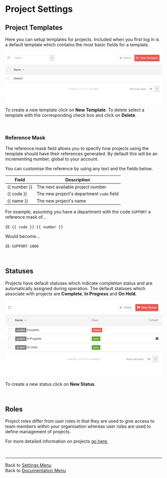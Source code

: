 # Project Settings

## Project Templates

Here you can setup templates for projects. Included when you first log in is a default template which contains the most basic fields for a template.

![projects01](/images/settings/projects01.png "Project Templates")

To create a new template click on **New Template**. To delete select a template with the corresponding check box and click on **Delete**.

&nbsp;

### Reference Mask

The reference mask field allows you to specify how projects using the template should have their references generated. By default this will be an incrementing number, global to your account. 

You can customise the reference by using any text and the fields below.

| Field        | Description |
| ------------ | ----------- |
| {{ number }} | The next available project number |
| {{ code }}   | The new project's department `code` field |
| {{ name }}   | The new project's name |

For example, assuming you have a department with the code `SUPPORT` a reference mask of...

`ZE-{{ code }}-{{ number }}`

Would become...

`ZE-SUPPORT-1000` 

&nbsp;

## Statuses

Projects have default statuses which indicate completion status and are automatically assigned during operation. The default statuses which associate with projects are **Complete**, **In Progress** and **On Hold**. 

![projects02](/images/settings/projects02.png "Project Statuses")
 
To create a new status click on **New Status**.

&nbsp;

## Roles

Project roles differ from user roles in that they are used to give access to team members within your organisation whereas user roles are used to define management of projects.



For more detailed information on projects [go here.](?file=Projects.md)

&nbsp;

-------------------------------------------
Back to [Settings Menu](?file=Settings.md)  
Back to [Documentation Menu](?file=Index.md)